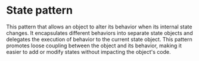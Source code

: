 # State pattern

This pattern that allows an object to alter its behavior when its internal state changes.
It encapsulates different behaviors into separate state objects and delegates the
execution of behavior to the current state object.
This pattern promotes loose coupling between the object and its behavior, making it easier
to add or modify states without impacting the object's code.
